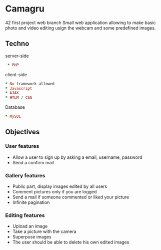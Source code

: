 # Camagru
42 first project web branch
Small web application allowing to make basic photo and video editing usign the webcam and some predefined images.

## Techno
server-side
```ruby
 * PHP
 ```
 client-side
 ```ruby
 * No framework allowed
 * Javascript
 * AJAX
 * HTLM / CSS
 ```
 Database
 ```ruby
 * MySQL
 ```

## Objectives
### User features
* Allow a user to sign up by asking a email, username, password
* Send a confirm mail

### Gallery features
* Public part, display images edited by all users
* Comment pictures only if you are logged
* Send a mail if someone commented or liked your picture
* Infinite pagination

### Editing features
* Upload an image
* Take a picture with the camera
* Superpose images 
* The user should be able to delete his own edited images
